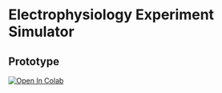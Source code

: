# Electrophysiology Experiment Simulator

## Prototype

[![Open In Colab](https://img.shields.io/badge/Open_in_Colab-_?logo=googlecolab&labelColor=gray&color=blue)](https://colab.research.google.com/drive/1nVtiKZCGLkyRCZ14WTZBYZsbExC2SPk_?usp=sharing)
